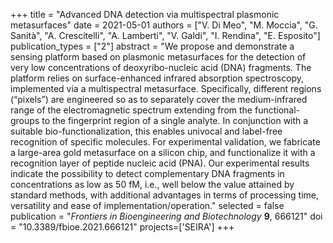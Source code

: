 +++
title = "Advanced DNA detection via multispectral plasmonic metasurfaces"
date = 2021-05-01
authors = ["V. Di Meo", "M. Moccia", "G. Sanità", "A. Crescitelli", "A. Lamberti", "V. Galdi", "I. Rendina", "E. Esposito"]
publication_types = ["2"]
abstract = "We propose and demonstrate a sensing platform based on plasmonic metasurfaces for the detection of very low concentrations of deoxyribo-nucleic acid (DNA) fragments. The platform relies on surface-enhanced infrared absorption spectroscopy, implemented via a multispectral metasurface. Specifically, different regions (“pixels”) are engineered so as to separately cover the medium-infrared range of the electromagnetic spectrum extending from the functional-groups to the fingerprint region of a single analyte. In conjunction with a suitable bio-functionalization, this enables univocal and label-free recognition of specific molecules. For experimental validation, we fabricate a large-area gold metasurface on a silicon chip, and functionalize it with a recognition layer of peptide nucleic acid (PNA). Our experimental results indicate the possibility to detect complementary DNA fragments in concentrations as low as 50 fM, i.e., well below the value attained by standard methods, with additional advantages in terms of processing time, versatility and ease of implementation/operation."
selected = false
publication = "*Frontiers in Bioengineering and Biotechnology* **9**, 666121"
doi = "10.3389/fbioe.2021.666121"
projects=['SEIRA']
+++
